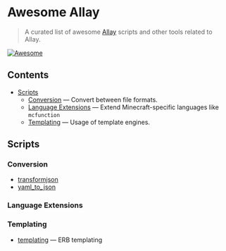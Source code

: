 # Awesome Allay

> A curated list of awesome [Allay](https://github.com/allay-mc) scripts and other
> tools related to Allay.

[![Awesome](https://awesome.re/badge.svg)](https://awesome.re)

<!-- alphabetic order please :) -->

## Contents

- [Scripts](#scripts)
  - [Conversion](#conversion) — Convert between file formats.
  - [Language Extensions](#language-extensions) — Extend Minecraft-specific languages like `mcfunction`
  - [Templating](#templating) — Usage of template engines.


## Scripts

### Conversion

- [transformjson](https://github.com/allay-mc/plugins/tree/master/plugins/transformjson)
- [yaml_to_json](https://github.com/allay-mc/plugins/tree/master/plugins/yaml-to-json)


### Language Extensions


### Templating

- [templating](https://github.com/allay-mc/plugins/tree/master/plugins/templating) — ERB templating
